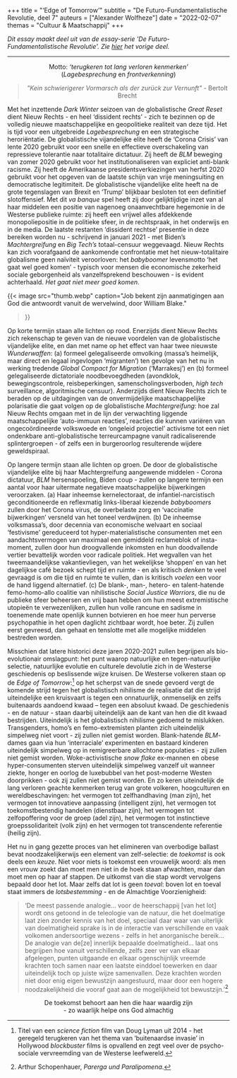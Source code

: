 +++
title    = "‘Edge of Tomorrow’"
subtitle = "De Futuro-Fundamentalistische Revolutie, deel 7"
auteurs  = ["Alexander Wolfheze"]
date     = "2022-02-07"
themas   = "Cultuur & Maatschappij"
+++


_Dit essay maakt deel uit van de essay-serie 'De Futuro-Fundamentalistische Revolutie'. Zie [hier](https://reactionair.nl/artikelen/die-tyranny-verdrijven/) het vorige deel._

---


<p style="text-align: center;">
Motto: <i>‘terugkeren tot lang verloren kenmerken’</i><br>
(<i>Lagebesprechung</i> en <i>frontverkenning</i>)
</p>

<blockquote style="text-align: center;">
<p><i>"Kein schwierigerer Vormarsch als der zurück zur Vernunft"</i> - Bertolt Brecht</p>
</blockquote>

Met het inzettende _Dark Winter_ seizoen van de globalistische _Great Reset_ dient Nieuw Rechts - en heel ‘dissident rechts’ - zich te bezinnen op de volledig nieuwe maatschappelijke en geopolitieke realiteit van deze tijd. Het is tijd voor een uitgebreide _Lagebesprechung_ en een strategische heroriëntatie. De globalistische vijandelijke elite heeft de ‘Corona Crisis’ van lente 2020 gebruikt voor een snelle en effectieve overschakeling van repressieve tolerantie naar totalitaire dictatuur. Zij heeft de _BLM_ beweging van zomer 2020 gebruikt voor het institutionaliseren van expliciet anti-blank racisme. Zij heeft de Amerikaanse presidentsverkiezingen van herfst 2020 gebruikt voor het opgeven van de laatste schijn van vrije meningsuiting en democratische legitimiteit. De globalistische vijandelijke elite heeft na de grote tegenslagen van Brexit en ‘Trump’ blijkbaar besloten tot een definitief slotoffensief. Met dit _va banque_ spel heeft zij door gelijktijdige inzet van al haar middelen een positie van nagenoeg onaanvechtbare hegemonie in de Westerse publieke ruimte: zij heeft een vrijwel alles afdekkende monopoliepositie in de politieke sfeer, in de rechtspraak, in het onderwijs en in de media. De laatste restanten ‘dissident rechtse’ presentie in deze bereiken worden nu - schrijvend in januari 2021 - met Biden’s _Machtergreifung_ en _Big Tech’s_ totaal-censuur weggevaagd. Nieuw Rechts kan zich voorafgaand de aankomende confrontatie met het nieuw-totalitaire globalisme geen naïviteit veroorloven: het _babyboomer_ levensmotto ‘het gaat wel goed komen’ - typisch voor mensen die economische zekerheid sociale geborgenheid als vanzelfsprekend beschouwen - is evident achterhaald. _Het gaat niet meer goed komen_.

{{< image
	src="thumb.webp"
	caption="Job bekent zijn aanmatigingen aan God die antwoordt vanuit de wervelwind, door William Blake."
>}}

Op korte termijn staan alle lichten op rood. Enerzijds dient Nieuw Rechts zich rekenschap te geven van de nieuwe voordelen van de globalistische vijandelijke elite, en dan met name op het effect van haar twee nieuwste _Wunderwaffen_: (a) formeel gelegaliseerde omvolking (massa’s heimelijk, maar direct en legaal ingevlogen ‘migranten’) ten gevolge van het nu in werking tredende _Global Compact for Migration_ (‘Marrakesj’) en (b) formeel gelegaliseerde dictatoriale noodbevoegdheden (avondklok, bewegingscontrole, reisbeperkingen, samenscholingsverboden, _high tech_ surveillance, algoritmische censuur). Anderzijds dient Nieuw Rechts zich te beraden op de uitdagingen van de onvermijdelijke maatschappelijke polarisatie die gaat volgen op de globalistische _Machtergreifung_: hoe zal Nieuw Rechts omgaan met in de lijn der verwachting liggende maatschappelijke ‘auto-immuun reacties’, reacties die kunnen variëren van ongecoördineerde volkswoede en ‘ongeleid projectiel’ activisme tot een niet ondenkbare anti-globalistische terreurcampagne vanuit radicaliserende splintergroepen - of zelfs een in burgeroorlog resulterende wijdere geweldspiraal.

Op langere termijn staan alle lichten op groen. De door de globalistische vijandelijke elite bij haar Machtergreifung aangewende middelen - Corona dictatuur, _BLM_ hersenspoeling, Biden coup - zullen op langere termijn een aantal voor haar uitermate negatieve maatschappelijke bijwerkingen veroorzaken. (a) Haar inheemse kernelectoraat, de  infantiel-narcistisch geconditioneerde en reflexmatig links-liberaal kiezende _babyboomers_ zullen door het Corona virus, de overbelaste zorg en ‘vaccinatie bijwerkingen’ versneld van het toneel verdwijnen. (b) De inheemse volksmassa’s, door decennia van economische welvaart en sociaal ‘festivisme’ gereduceerd tot hyper-materialistische consumenten met een aandachtsvermogen van maximaal een gemiddeld reclameblok of insta-moment, zullen door hun droogvallende inkomsten en hun doodvallende vertier bevattelijk worden voor radicale politiek. Het wegvallen van het tweemaandelijkse vakantievliegen, van het wekelijkse ‘shoppen’ en van het dagelijkse café bezoek schept tijd en ruimte - en als kritisch _denken_ te veel gevraagd is om die tijd en ruimte te vullen, dan is kritisch _voelen_ een voor de hand liggend alternatief. (c) De blank-, man-, hetero- en talent-hatende femo-homo-allo coalitie van nihilistische _Social Justice Warriors_, die nu de publieke sfeer beheersen en vrij baan hebben om hun meest extremistische utopieën te verwezenlijken, zullen hun volle rancune en sadisme in toenemende mate openlijk kunnen botvieren en hoe meer hun perverse psychopathie in het open daglicht zichtbaar wordt, hoe beter. Zij zullen eerst gevreesd, dan gehaat en tenslotte met alle mogelijke middelen bestreden worden.

Misschien dat latere historici deze jaren 2020-2021 zullen begrijpen als bio-evolutionair omslagpunt: het punt waarop natuurlijke en tegen-natuurlijke selectie, natuurlijke evolutie en culturele devolutie zich in de Westerse geschiedenis op beslissende wijze kruisen. De Westerse volkeren staan op de _Edge of Tomorrow_:[^1] op het scherpst van de snede gevoerd vergt de komende strijd tegen het globalistisch nihilisme de realisatie dat die strijd uiteindelijke een kruisvaart is tegen een onnatuurlijk, onmenselijk en zelfs buitenaards aandoend kwaad – tegen een absoluut kwaad. De geschiedenis - en de natuur - staan daarbij uiteindelijk aan de kant van hen die dit kwaad bestrijden. Uiteindelijk is het globalistisch nihilisme gedoemd te mislukken. Transgenders, homo’s en femo-extremisten planten zich uiteindelijk simpelweg niet voort - zij zullen niet gemist worden. Blank-hatende <i>BLM</i>-dames gaan via hun ‘interraciale’ experimenten en bastaard kinderen uiteindelijk simpelweg op in remigreerbare allochtone populaties - zij zullen niet gemist worden. Woke-activistische _snow flake_ ex-mannen en obese hyper-consumenten sterven uiteindelijk simpelweg vanzelf uit wanneer ziekte, honger en oorlog de luxebubbel van het post-moderne Westen doorprikken - ook zij zullen niet gemist worden. En zo keren uiteindelijk de lang verloren geachte kenmerken terug van grote volkeren, hoogculturen en wereldbeschavingen: het vermogen tot zelfhandhaving (man zijn), het vermogen tot innovatieve aanpassing (intelligent zijn), het vermogen tot toekomstbestendig handelen (dienstbaar zijn), het vermogen tot zelfopoffering voor de groep (adel zijn), het vermogen tot instinctieve groepssolidariteit (volk zijn) en het vermogen tot transcendente referentie (heilig zijn).

Het nu in gang gezette proces van het elimineren van overbodige ballast bevat noodzakelijkerwijs een element van zelf-selectie: de _toekomst_ is ook deels een _keuze_. Niet voor niets is toekomst een vrouwelijk woord: als men een vrouw zoekt dan moet men niet in de hoek staan afwachten, maar dan moet men op haar af stappen. De uitkomst van die stap wordt vervolgens bepaald door het lot. Maar zelfs dat lot is geen _toeval_: boven lot en toeval staat immers de _lotsbestemming_ - en de Almachtige Voorzienigheid:

>‘De meest passende analogie… voor de heerschappij [van het lot] wordt ons getoond in de teleologie van de natuur, die het doelmatige laat zien zonder kennis van het doel, speciaal daar waar van uiterlijk van doelmatigheid sprake is in de interactie van verschillende en vaak volkomen andersoortige wezens - zelfs in het anorganische bereik… De analogie van de[ze] innerlijk bepaalde doelmatigheid… laat ons begrijpen hoe vanuit verschillende, zelfs zeer ver van elkaar afgelegen, punten uitgaande en elkaar ogenschijnlijk vreemde krachten toch samen naar een laatste einddoel toewerken en daar uiteindelijk toch op juiste wijze samenvallen. Deze krachten worden niet door enig eigen bewustzijn aangestuurd, maar door een hogere noodzakelijkheid die vooraf gaat aan de mogelijkheid tot bewustzijn.’[^2]

<p style="text-align: center;">
De toekomst behoort aan hen die haar waardig zijn</br>
- zo waarlijk helpe ons God almachtig
</p>


[^1]: Titel van een _science fiction_ film van Doug Lyman uit 2014 - het geregeld terugkeren van het thema van ‘buitenaardse invasie’ in Hollywood _blockbuster_ films is opvallend en zegt veel over de psycho-sociale vervreemding van de Westerse leefwereld.
[^2]: Arthur Schopenhauer, _Parerga und Paralipomena_.
